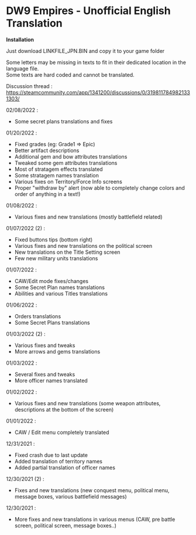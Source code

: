 # DW9 Empires - Unofficial English Translation

**Installation**

Just download LINKFILE_JPN.BIN and copy it to your game folder

Some letters may be missing in texts to fit in their dedicated location in the language file.<br>
Some texts are hard coded and cannot be translated.

Discussion thread :<br>
https://steamcommunity.com/app/1341200/discussions/0/3198117849821331303/

02/08/2022 :
* Some secret plans translations and fixes

01/20/2022 :
* Fixed grades (eg: Grade1 => Epic)
* Better artifact descriptions
* Additional gem and bow attributes translations
* Tweaked some gem attributes translations
* Most of stratagem effects translated
* Some stratagem names translation
* Various fixes on Territory/Force Info screens
* Proper "withdraw by" alert (now able to completely change colors and order of anything in a text!)

01/08/2022 :
* Various fixes and new translations (mostly battlefield related)

01/07/2022 (2) :
* Fixed buttons tips (bottom right)
* Various fixes and new translations on the political screen
* New translations on the Title Setting screen
* Few new military units translations

01/07/2022 :
* CAW/Edit mode fixes/changes
* Some Secret Plan names translations
* Abilities and various Titles translations

01/06/2022 :
* Orders translations
* Some Secret Plans translations

01/03/2022 (2) :
* Various fixes and tweaks
* More arrows and gems translations

01/03/2022 :<br>
* Several fixes and tweaks
* More officer names translated

01/02/2022 :<br>
* Various fixes and new translations (some weapon attributes, descriptions at the bottom of the screen)

01/01/2022 :<br>
* CAW / Edit menu completely translated

12/31/2021 :<br>
* Fixed crash due to last update
* Added translation of territory names
* Added partial translation of officer names

12/30/2021 (2) :<br>
* Fixes and new translations (new conquest menu, political menu, message boxes, various battlefield messages)

12/30/2021 :<br>
* More fixes and new translations in various menus (CAW, pre battle screen, political screen, message boxes..)
